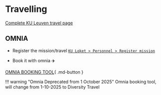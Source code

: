 # Travelling

[Complete KU Leuven travel page](https://admin.kuleuven.be/td/aankoop/associatienet/en/contracts/travel/business-travel)

## OMNIA

- Register the mission/travel [`KU Loket > Personnel > Register mission`](https://webp11.aps.kuleuven.be/sap/bc/ui2/flp#zr_0055-display)

- Book it with omnia ✈️

[OMNIA BOOKING TOOL](https://www.gtp-marketplace.com/identity/d27dfcd8959f4f89908110923cd31b49/Acs){ .md-button }

!!! warning "Omnia Deprecated from 1 October 2025"
    Omnia booking tool, will change from 1-10-2025 to Diversity Travel
